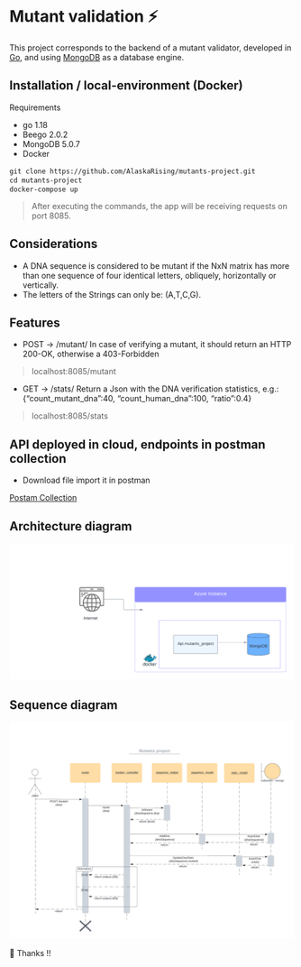 # Mutant validation :zap:

This project corresponds to the backend of a mutant validator, developed in [Go](https://go.dev/), and using [MongoDB](https://www.mongodb.com/) as a database engine.

## Installation / local-environment (Docker)

Requirements
- go 1.18 
- Beego 2.0.2
- MongoDB 5.0.7
- Docker

```shell
git clone https://github.com/AlaskaRising/mutants-project.git
cd mutants-project
docker-compose up
```
>After executing the commands, the app will be receiving requests on port 8085.

## Considerations
* A DNA sequence is considered to be mutant if the NxN matrix has more than one sequence of four identical letters, obliquely, horizontally or vertically.
* The letters of the Strings can only be: (A,T,C,G).

## Features

* POST → /mutant/  In case of verifying a mutant, it should return an HTTP 200-OK, otherwise a 403-Forbidden
>localhost:8085/mutant
* GET  → /stats/   Return a Json with the DNA verification statistics, e.g.: {“count_mutant_dna”:40, “count_human_dna”:100, “ratio”:0.4}
>localhost:8085/stats

## API deployed in cloud, endpoints in postman collection
* Download file import it in postman

[Postam Collection](https://github.com/AlaskaRising/mutants-project/blob/master/diagrams/Mutants-Postman-Collection.postman_collection.json)

## Architecture diagram
![](https://github.com/AlaskaRising/mutants-project/blob/master/diagrams/Blank%20diagram.png)

## Sequence diagram
![](https://github.com/AlaskaRising/mutants-project/blob/master/diagrams/Sequence%20diagram.png)

:tiger2: Thanks !!
